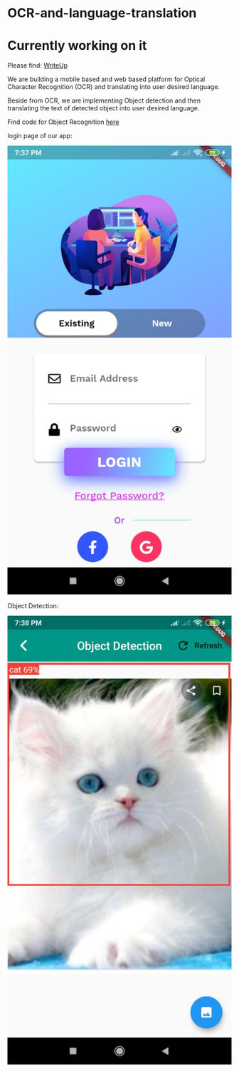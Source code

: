 # OCR-and-language-translation

# Currently working on it
Please find:
[WriteUp](https://drive.google.com/file/d/1VBUjPQWALCnrJDHQiuuFQBlQDU0gxmUj/view?usp=sharing) 

We are building a mobile based and web based platform for Optical Character Recognition (OCR) and translating into user desired language.

Beside from OCR, we are implementing Object detection and then translating the text of detected object into user desired language.

Find code for Object Recognition [here](https://github.com/ashish807/OCR-and-language-translation/tree/master/Object%20Detetion)

login page of our app: 

![LoginPage](Images/login_page.jpeg)

Object Detection: 

![CatDetected](Images/cat_detected.jpeg)
